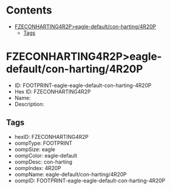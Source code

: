 



Contents
========

* [FZECONHARTING4R2P>eagle-default/con-harting/4R20P](#fzeconharting4r2peagle-defaultcon-harting4r20p)
	* [Tags](#tags)

# FZECONHARTING4R2P>eagle-default/con-harting/4R20P

- ID: FOOTPRINT-eagle-eagle-default-con-harting-4R20P
- Hex ID: FZECONHARTING4R2P
- Name: 
- Description: 

## Tags

- hexID: FZECONHARTING4R2P
- oompType: FOOTPRINT
- oompSize: eagle
- oompColor: eagle-default
- oompDesc: con-harting
- oompIndex: 4R20P
- oompName: eagle-default/con-harting/4R20P
- oompID: FOOTPRINT-eagle-eagle-default-con-harting-4R20P
